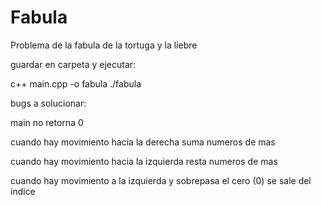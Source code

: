 # Fabula

Problema de la fabula de la tortuga y la liebre

guardar en carpeta y ejecutar:

c++ main.cpp -o fabula
./fabula

bugs a solucionar:

main no retorna 0

cuando hay movimiento hacia la derecha suma numeros de mas

cuando hay movimiento hacia la izquierda resta numeros de mas

cuando hay movimiento a la izquierda y sobrepasa el cero (0) se sale del indice




